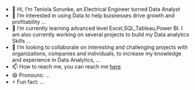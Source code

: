 - 👋 Hi, I’m Teniola Sorunke, an Electrical Engineer turned Data Analyst 
- 👀 I’m interested in using Data to help buisnesses drive growth and profitability   ...
- 🌱 I’m currently learning advanced level Excel,SQL,Tableau,Power BI. I am also currently working on several projects to build my Data analytics Skills   ...
- 💞️ I’m looking to collaborate on interesting and challenging projects with organizations, companies and individuals, to increase my knowledge and experience in Data Analytics, ...
- 📫 How to reach me, you can reach me [here](www.linkedin.com/in/teniola-sorunke-612773272)
- 😄 Pronouns: ...
- ⚡ Fun fact: ...

<!---
TeniolaSorunke/TeniolaSorunke is a ✨ special ✨ repository because its `README.md` (this file) appears on your GitHub profile.
You can click the Preview link to take a look at your changes.
--->
